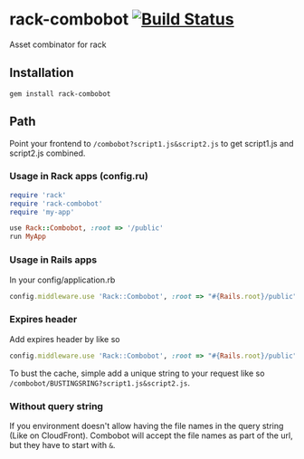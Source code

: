 # rack-combobot [![Build Status](https://secure.travis-ci.org/hojberg/rack-combobot.png)](http://travis-ci.org/hojberg/rack-combobot)

Asset combinator for rack 

## Installation

`gem install rack-combobot`

## Path

Point your frontend to `/combobot?script1.js&script2.js` to get script1.js and script2.js combined.

### Usage in Rack apps (config.ru)

```ruby
require 'rack'
require 'rack-combobot'
require 'my-app'

use Rack::Combobot, :root => '/public'
run MyApp
```

### Usage in Rails apps

In your config/application.rb

```ruby
config.middleware.use 'Rack::Combobot', :root => "#{Rails.root}/public"
```

### Expires header

Add expires header by like so

```ruby
config.middleware.use 'Rack::Combobot', :root => "#{Rails.root}/public", :expires => Time.gm(2020)
```

To bust the cache, simple add a unique string to your request like so `/combobot/BUSTINGSRING?script1.js&script2.js`.

### Without query string

If you environment doesn't allow having the file names in the query string (Like on CloudFront). Combobot will accept the file names as part of the url, but they have to start with `&`.
